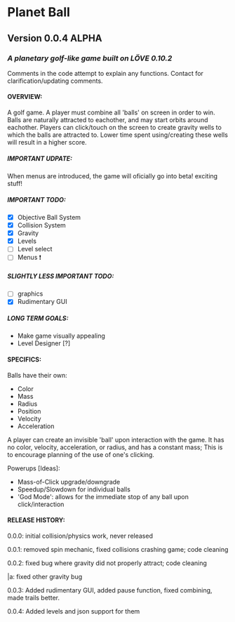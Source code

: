 # Planet Ball 
## Version 0.0.4 ALPHA
### *A planetary golf-like game built on LÖVE 0.10.2*

Comments in the code attempt to explain any functions. Contact for clarification/updating comments.

#### OVERVIEW:
A golf game. A player must combine all 'balls' on screen in order to win.
Balls are naturally attracted to eachother, and may start orbits around eachother.
Players can click/touch on the screen to create gravity wells to which the balls are attracted to.
Lower time spent using/creating these wells will result in a higher score.

##### IMPORTANT UDPATE:
When menus are introduced, the game will oficially go into beta! exciting stuff!
##### IMPORTANT TODO:
- [x] Objective Ball System
- [x] Collision System
- [x] Gravity
- [x] Levels
- [ ] Level select
- [ ] Menus :exclamation:
##### SLIGHTLY LESS IMPORTANT TODO:
- [ ] graphics
- [x] Rudimentary GUI

##### LONG TERM GOALS:
* Make game visually appealing
* Level Designer [?]

#### SPECIFICS:
Balls have their own:
* Color
* Mass
* Radius
* Position
* Velocity
* Acceleration
	
A player can create an invisible 'ball' upon interaction with the game.
It has no color, velocity, acceleration, or radius, and has a constant mass; This is to encourage planning of the use of one's clicking.
	
Powerups [Ideas]:
* Mass-of-Click upgrade/downgrade	
* Speedup/Slowdown for individual balls
* 'God Mode': allows for the immediate stop of any ball upon click/interaction

#### RELEASE HISTORY:

0.0.0: initial collision/physics work, never released

0.0.1: removed spin mechanic, fixed collisions crashing game; code cleaning

0.0.2: fixed bug where gravity did not properly attract; code cleaning

|a: fixed other gravity bug

0.0.3: Added rudimentary GUI, added pause function, fixed combining, made trails better.

0.0.4: Added levels and json support for them